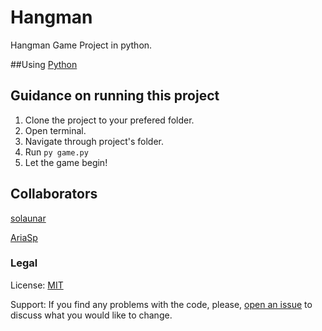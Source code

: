 # Hangman
Hangman Game Project in python.

##Using
[Python](https://www.python.org/)

## Guidance on running this project
1. Clone the project to your prefered folder.
2. Open terminal.
3. Navigate through project's folder.
4. Run `py game.py`
5. Let the game begin!

## Collaborators
[solaunar](https://github.com/solaunar)

[AriaSp](https://github.com/AriaSp)

### Legal
License: [MIT](https://opensource.org/licenses/MIT)

Support: If you find any problems with the code, please, [open an issue](https://github.com/vielato/Hangman/issues) to discuss what you would like to change. 
